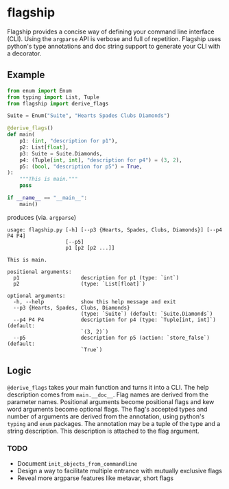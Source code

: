 # flagship

Flagship provides a concise way of defining your command line interface (CLI).
Using the `argparse` API is verbose and full of repetition. Flagship uses
python's type annotations and doc string support to generate your CLI with a
decorator.

## Example
```py
from enum import Enum
from typing import List, Tuple
from flagship import derive_flags

Suite = Enum("Suite", "Hearts Spades Clubs Diamonds")

@derive_flags()
def main(
    p1: (int, "description for p1"),
    p2: List[float],
    p3: Suite = Suite.Diamonds,
    p4: (Tuple[int, int], "description for p4") = (3, 2),
    p5: (bool, "description for p5") = True,
):
    """This is main."""
    pass

if __name__ == "__main__":
    main()
```

produces (via. `argparse`)

```
usage: flagship.py [-h] [--p3 {Hearts, Spades, Clubs, Diamonds}] [--p4 P4 P4]
                   [--p5]
                   p1 [p2 [p2 ...]]

This is main.

positional arguments:
  p1                    description for p1 (type: `int`)
  p2                    (type: `List[float]`)

optional arguments:
  -h, --help            show this help message and exit
  --p3 {Hearts, Spades, Clubs, Diamonds}
                        (type: `Suite`) (default: `Suite.Diamonds`)
  --p4 P4 P4            description for p4 (type: `Tuple[int, int]`) (default:
                        `(3, 2)`)
  --p5                  description for p5 (action: `store_false`) (default:
                        `True`)
```

## Logic
`@derive_flags` takes your main function and turns it into a CLI. The help
description comes from `main.__doc__`. Flag names are derived from the parameter
names. Positional arguments become positional flags and kew word arguments
become optional flags. The flag's accepted types and number of arguments are
derived from the annotation, using python's `typing` and `enum` packages. The
annotation may be a tuple of the type and a string description. This description
is attached to the flag argument.

### TODO
* Document `init_objects_from_commandline`
* Design a way to facilitate multiple entrance with mutually exclusive flags
* Reveal more argparse features like metavar, short flags
